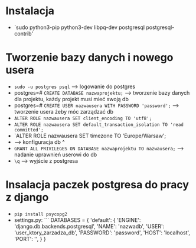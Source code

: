 # Instalacja
- `sudo python3-pip python3-dev libpq-dev postgresql postgresql-contrib'

# Tworzenie bazy danych i nowego usera

- `sudo -u postgres psql` --> logowanie do postgres
- postgres=# `CREATE DATABASE nazwaprojektu;` --> tworzenie bazy danych dla projektu, każdy projekt musi mieć swoją db
- postgres=# `CREATE USER nazwausera WITH PASSWORD 'password';` --> tworzenie usera żeby móc zarządzać db
- `ALTER ROLE nazwausera SET client_encoding TO 'utf8';`
- `ALTER ROLE nazwausera SET default_transaction_isolation TO 'read committed';`
- `ALTER ROLE nazwausera SET timezone TO 'Europe/Warsaw';
- --> konfiguracja db ^
- `GRANT ALL PRIVILEGES ON DATABASE nazwaprojektu TO nazwausera;` --> nadanie uprawnień userowi do db
- `\q` --> wyjście z postgresa

# Insalacja paczek postgresa do pracy z django
- `pip install psycopg2`
- settings.py: ```
DATABASES = {
    'default': {
        'ENGINE': 'django.db.backends.postgresql',
        'NAME': 'nazwadb',
        'USER': 'user_ktory_zarzadza_db',
        'PASSWORD': 'password',
        'HOST': 'localhost',
        'PORT': '',
    }
}
```

